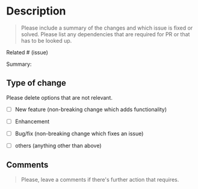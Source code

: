 # Description
> Please include a summary of the changes and which issue is fixed or solved.
> Please list any dependencies that are required for PR or that has to be looked up.

Related # (issue)

Summary:



## Type of change

Please delete options that are not relevant.

- [ ] New feature (non-breaking change which adds functionality)
- [ ] Enhancement
- [ ] Bug/fix (non-breaking change which fixes an issue)
- [ ] others (anything other than above)


## Comments
> Please, leave a comments if there's further action that requires. 